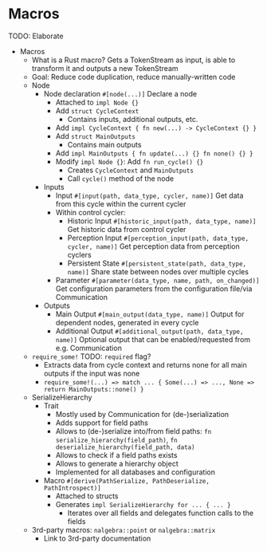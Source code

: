 # Macros

TODO: Elaborate

- Macros
    - What is a Rust macro? Gets a TokenStream as input, is able to transform it and outputs a new TokenStream
    - Goal: Reduce code duplication, reduce manually-written code
    - Node
        - Node declaration `#[node(...)]` Declare a node
            - Attached to `impl Node {}`
            - Add `struct CycleContext`
                - Contains inputs, additional outputs, etc.
            - Add `impl CycleContext { fn new(...) -> CycleContext {} }`
            - Add `struct MainOutputs`
                - Contains main outputs
            - Add `impl MainOutputs { fn update(...) {} fn none() {} }`
            - Modify `impl Node {}`: Add `fn run_cycle() {}`
                - Creates `CycleContext` and `MainOutputs`
                - Call `cycle()` method of the node
        - Inputs
            - Input `#[input(path, data_type, cycler, name)]` Get data from this cycle within the current cycler
            - Within control cycler:
                - Historic Input `#[historic_input(path, data_type, name)]` Get historic data from control cycler
                - Perception Input `#[perception_input(path, data_type, cycler, name)]` Get perception data from perception cyclers
                - Persistent State `#[persistent_state(path, data_type, name)]` Share state between nodes over multiple cycles
            - Parameter `#[parameter(data_type, name, path, on_changed)]` Get configuration parameters from the configuration file/via Communication
        - Outputs
            - Main Output `#[main_output(data_type, name)]` Output for dependent nodes, generated in every cycle
            - Additional Output `#[additional_output(path, data_type, name)]` Optional output that can be enabled/requested from e.g. Communication
    - `require_some!` TODO: `required` flag?
        - Extracts data from cycle context and returns none for all main outputs if the input was none
        - `require_some!(...) => match ... { Some(...) => ..., None => return MainOutputs::none() }`
    - SerializeHierarchy
        - Trait
            - Mostly used by Communication for (de-)serialization
            - Adds support for field paths
            - Allows to (de-)serialize into/from field paths: `fn serialize_hierarchy(field_path)`, `fn deserialize_hierarchy(field_path, data)`
            - Allows to check if a field paths exists
            - Allows to generate a hierarchy object
            - Implemented for all databases and configuration
        - Macro `#[derive(PathSerialize, PathDeserialize, PathIntrospect)]`
            - Attached to structs
            - Generates `impl SerializeHierarchy for ... { ... }`
                - Iterates over all fields and delegates function calls to the fields
    - 3rd-party macros: `nalgebra::point` or `nalgebra::matrix`
        - Link to 3rd-party documentation
